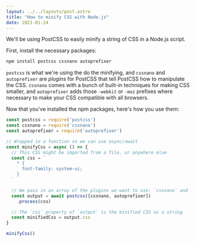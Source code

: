 ```yaml
---
layout: ../../layouts/post.astro
title: "How to minify CSS with Node.js"
date: 2021-01-24
---
```

We'll be using PostCSS to easily minify a string of CSS in a Node.js script.

First, install the necessary packages:

```bash
npm install postcss cssnano autoprefixer
```

`postcss` is what we're using the do the minifying, and `cssnano` and `autoprefixer` are *plugins* for PostCSS that tell PostCSS how to manipulate the CSS. `cssnano` comes with a bunch of built-in techniques for making CSS smaller, and `autoprefixer` adds those `-webkit` or `-moz` prefixes where necessary to make your CSS compatible with all browsers.

Now that you've installed the npm packages, here's how you use them:

```javascript
const postcss = require('postcss')
const cssnano = require('cssnano')
const autoprefixer = require('autoprefixer')

// Wrapped in a function so we can use async/await
const minifyCss = async () => {
  // This CSS might be imported from a file, or anywhere else
  const css = `
    * {
      font-family: system-ui;
    }
  `

  // We pass in an array of the plugins we want to use: `cssnano` and `autoprefixer`
  const output = await postcss([cssnano, autoprefixer])
    .process(css)

  // The `css` property of `output` is the minified CSS as a string
  const minifiedCss = output.css
}

minifyCss()
```